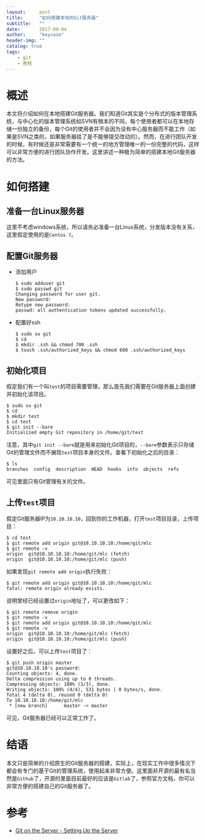 ```yaml
---
layout:     post
title:      "如何搭建本地的Git服务器"
subtitle:   ""
date:       2017-09-04
author:     "keysaim"
header-img: ""
catalog: true
tags:
    - git
    - 教程
---
```


# 概述

本文将介绍如何在本地搭建Git服务器。我们知道Git其实是个分布式的版本管理系统，与中心化的版本管理系统如SVN有根本的不同，每个使用者都可以在本地存储一份独立的备份，每个Git的使用者并不会因为没有中心服务器而不能工作（如果是SVN之类的，如果服务器挂了是不能够提交改动的）。然而，在进行团队开发的时候，有时候还是非常需要有一个统一的地方管理唯一的一份完整的代码，这样可以非常方便的进行团队协作开发。这里讲述一种极为简单的搭建本地Git服务器的方法。

# 如何搭建

## 准备一台Linux服务器

这里不考虑windows系统，所以请务必准备一台Linux系统，分发版本没有关系，这里假定使用的是`Centos 7`。

## 配置Git服务器

* 添加用户

    ```console
    $ sudo adduser git
    $ sudo passwd git
    Changing password for user git.
    New password:
    Retype new password:
    passwd: all authentication tokens updated successfully.
    ```

* 配置好ssh

    ```console
    $ sudo su git
    $ cd
    $ mkdir .ssh && chmod 700 .ssh
    $ touch .ssh/authorized_keys && chmod 600 .ssh/authorized_keys
    ```

## 初始化项目

假定我们有一个叫`test`的项目需要管理，那么首先我们需要在Git服务器上面创建并初始化该项目。

```console
$ sudo su git
$ cd
$ mkdir test
$ cd test
$ git init --bare
Initialized empty Git repository in /home/git/test
```

注意，其中`git init --bare`就是用来初始化Git项目的，`--bare`参数表示只存储Git的管理文件而不展现`test`项目本身的文件。查看下初始化之后的目录：

```console
$ ls
branches  config  description  HEAD  hooks  info  objects  refs
```

可见里面只有Git管理有关的文件。

## 上传`test`项目

假定Git服务器IP为`10.10.10.10`，回到你的工作机器，打开`test`项目目录，上传项目：

```console
$ cd test
$ git remote add origin git@10.10.10.10:/home/git/mlc
$ git remote -v
origin  git@10.10.10.10:/home/git/mlc (fetch)
origin  git@10.10.10.10:/home/git/mlc (push)
```

如果发现`git remote add origin`执行失败：

```console
$ git remote add origin git@10.10.10.10:/home/git/mlc
fatal: remote origin already exists.
```

说明曾经已经设置过`origin`地址了，可以更改如下：

```console
$ git remote remove origin
$ git remote -v
$ git remote add origin git@10.10.10.10:/home/git/mlc
$ git remote -v
origin  git@10.10.10.10:/home/git/mlc (fetch)
origin  git@10.10.10.10:/home/git/mlc (push)
```

设置好之后，可以上传`test`项目了：

```console
$ git push origin master
git@10.10.10.10's password:
Counting objects: 4, done.
Delta compression using up to 8 threads.
Compressing objects: 100% (3/3), done.
Writing objects: 100% (4/4), 531 bytes | 0 bytes/s, done.
Total 4 (delta 0), reused 0 (delta 0)
To 10.10.10.10:/home/git/mlc
 * [new branch]      master -> master
```

可见，Git服务器已经可以正常工作了。

# 结语

本文只是简单的介绍原生的Git服务器的搭建，实际上，在现实工作中很多情况下都会有专门的基于Git的管理系统，使用起来非常方便。这里面非开源的最有名当然是`Github`了，开源的里面目前最好的应该是`Gitlab`了，参照官方文档，你可以非常方便的搭建自己的Git服务器了。

# 参考

* [Git on the Server - Setting Up the Server](https://git-scm.com/book/en/v2/Git-on-the-Server-Setting-Up-the-Server)
